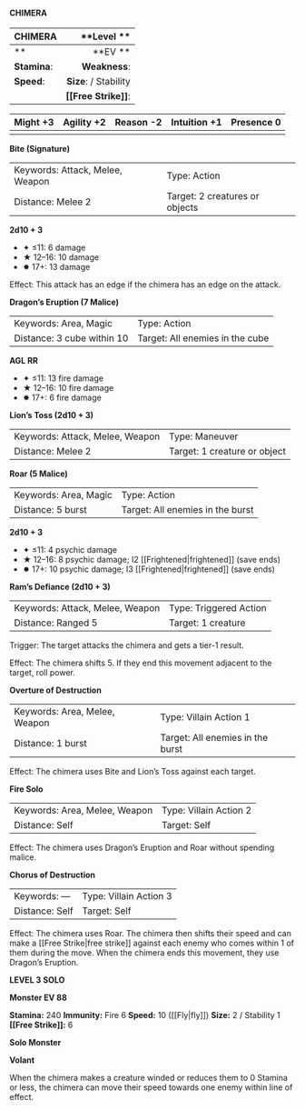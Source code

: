#### CHIMERA

| CHIMERA      |        \*\*Level  \*\* |
| :----------- | ---------------------: |
| \*\*         |            \*\*EV \*\* |
| **Stamina**: |          **Weakness**: |
| **Speed**:   | **Size**:  / Stability |
|              |   **[[Free Strike]]**: |

| **Might** +3 | **Agility** +2 | **Reason** -2 | **Intuition** +1 | **Presence** 0 |
| ------------ | -------------- | ------------- | ---------------- | -------------- |
|              |                |               |                  |                |

**Bite (Signature)**

|                                 |                                |
| :------------------------------ | :----------------------------- |
| Keywords: Attack, Melee, Weapon | Type: Action                   |
| Distance: Melee 2               | Target: 2 creatures or objects |

**2d10 + 3**

- ✦ ≤11: 6 damage
- ★ 12–16: 10 damage
- ✸ 17+: 13 damage

Effect: This attack has an edge if the chimera has an edge on the attack.

**Dragon’s Eruption (7 Malice)**

|                            |                                 |
| :------------------------- | :------------------------------ |
| Keywords: Area, Magic      | Type: Action                    |
| Distance: 3 cube within 10 | Target: All enemies in the cube |

**AGL RR**

- ✦ ≤11: 13 fire damage
- ★ 12–16: 10 fire damage
- ✸ 17+: 6 fire damage

**Lion’s Toss (2d10 + 3)**

|                                 |                              |
| :------------------------------ | :--------------------------- |
| Keywords: Attack, Melee, Weapon | Type: Maneuver               |
| Distance: Melee 2               | Target: 1 creature or object |

**Roar (5 Malice)**

|                       |                                  |
| :-------------------- | :------------------------------- |
| Keywords: Area, Magic | Type: Action                     |
| Distance: 5 burst     | Target: All enemies in the burst |

**2d10 + 3**

- ✦ ≤11: 4 psychic damage
- ★ 12–16: 8 psychic damage; I2 [[Frightened|frightened]] (save ends)
- ✸ 17+: 10 psychic damage; I3 [[Frightened|frightened]] (save ends)

**Ram’s Defiance (2d10 + 3)**

|                                 |                        |
| :------------------------------ | :--------------------- |
| Keywords: Attack, Melee, Weapon | Type: Triggered Action |
| Distance: Ranged 5              | Target: 1 creature     |

Trigger: The target attacks the chimera and gets a tier-1 result.

Effect: The chimera shifts 5. If they end this movement adjacent to the target, roll power.

**Overture of Destruction**

|                               |                                  |
| :---------------------------- | :------------------------------- |
| Keywords: Area, Melee, Weapon | Type: Villain Action 1           |
| Distance: 1 burst             | Target: All enemies in the burst |

Effect: The chimera uses Bite and Lion’s Toss against each target.

**Fire Solo**

|                               |                        |
| :---------------------------- | :--------------------- |
| Keywords: Area, Melee, Weapon | Type: Villain Action 2 |
| Distance: Self                | Target: Self           |

Effect: The chimera uses Dragon’s Eruption and Roar without spending malice.

**Chorus of Destruction**

|                |                        |
| :------------- | :--------------------- |
| Keywords: —    | Type: Villain Action 3 |
| Distance: Self | Target: Self           |

Effect: The chimera uses Roar. The chimera then shifts their speed and can make a [[Free Strike|free strike]] against each enemy who comes within 1 of them during the move. When the chimera ends this movement, they use Dragon’s Eruption.

**LEVEL 3 SOLO**

**Monster EV 88**

**Stamina:** 240 **Immunity:** Fire 6 **Speed:** 10 ([[Fly|fly]]) **Size:** 2 / Stability 1 **[[Free Strike]]:** 6

**Solo Monster**

**Volant**

When the chimera makes a creature winded or reduces them to 0 Stamina or less, the chimera can move their speed towards one enemy within line of effect.
